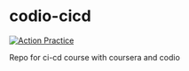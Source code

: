 # codio-cicd
[![Action Practice](https://github.com/Arnaldo221b/codio-cicd/actions/workflows/actionPractice.yml/badge.svg)](https://github.com/Arnaldo221b/codio-cicd/actions/workflows/actionPractice.yml)

Repo for ci-cd course with coursera and codio

